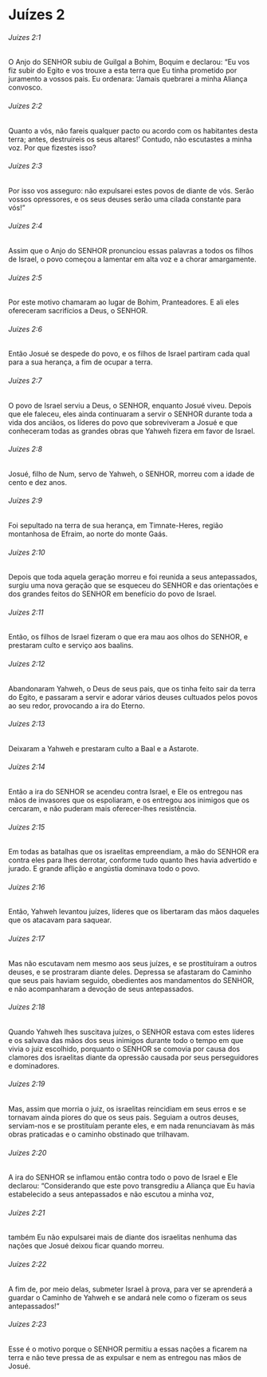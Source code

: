# Juízes 2

###### Juízes 2:1

O Anjo do SENHOR subiu de Guilgal a Bohim, Boquim e declarou: “Eu vos fiz subir do Egito e vos trouxe a esta terra que Eu tinha prometido por juramento a vossos pais. Eu ordenara: ‘Jamais quebrarei a minha Aliança convosco.

###### Juízes 2:2

Quanto a vós, não fareis qualquer pacto ou acordo com os habitantes desta terra; antes, destruireis os seus altares!’ Contudo, não escutastes a minha voz. Por que fizestes isso?

###### Juízes 2:3

Por isso vos asseguro: não expulsarei estes povos de diante de vós. Serão vossos opressores, e os seus deuses serão uma cilada constante para vós!”

###### Juízes 2:4

Assim que o Anjo do SENHOR pronunciou essas palavras a todos os filhos de Israel, o povo começou a lamentar em alta voz e a chorar amargamente.

###### Juízes 2:5

Por este motivo chamaram ao lugar de Bohim, Pranteadores. E ali eles ofereceram sacrifícios a Deus, o SENHOR.

###### Juízes 2:6

Então Josué se despede do povo, e os filhos de Israel partiram cada qual para a sua herança, a fim de ocupar a terra.

###### Juízes 2:7

O povo de Israel serviu a Deus, o SENHOR, enquanto Josué viveu. Depois que ele faleceu, eles ainda continuaram a servir o SENHOR durante toda a vida dos anciãos, os líderes do povo que sobreviveram a Josué e que conheceram todas as grandes obras que Yahweh fizera em favor de Israel.

###### Juízes 2:8

Josué, filho de Num, servo de Yahweh, o SENHOR, morreu com a idade de cento e dez anos.

###### Juízes 2:9

Foi sepultado na terra de sua herança, em Timnate-Heres, região montanhosa de Efraim, ao norte do monte Gaás.

###### Juízes 2:10

Depois que toda aquela geração morreu e foi reunida a seus antepassados, surgiu uma nova geração que se esqueceu do SENHOR e das orientações e dos grandes feitos do SENHOR em benefício do povo de Israel.

###### Juízes 2:11

Então, os filhos de Israel fizeram o que era mau aos olhos do SENHOR, e prestaram culto e serviço aos baalins.

###### Juízes 2:12

Abandonaram Yahweh, o Deus de seus pais, que os tinha feito sair da terra do Egito, e passaram a servir e adorar vários deuses cultuados pelos povos ao seu redor, provocando a ira do Eterno.

###### Juízes 2:13

Deixaram a Yahweh e prestaram culto a Baal e a Astarote.

###### Juízes 2:14

Então a ira do SENHOR se acendeu contra Israel, e Ele os entregou nas mãos de invasores que os espoliaram, e os entregou aos inimigos que os cercaram, e não puderam mais oferecer-lhes resistência.

###### Juízes 2:15

Em todas as batalhas que os israelitas empreendiam, a mão do SENHOR era contra eles para lhes derrotar, conforme tudo quanto lhes havia advertido e jurado. E grande aflição e angústia dominava todo o povo.

###### Juízes 2:16

Então, Yahweh levantou juízes, líderes que os libertaram das mãos daqueles que os atacavam para saquear.

###### Juízes 2:17

Mas não escutavam nem mesmo aos seus juízes, e se prostituíram a outros deuses, e se prostraram diante deles. Depressa se afastaram do Caminho que seus pais haviam seguido, obedientes aos mandamentos do SENHOR, e não acompanharam a devoção de seus antepassados.

###### Juízes 2:18

Quando Yahweh lhes suscitava juízes, o SENHOR estava com estes líderes e os salvava das mãos dos seus inimigos durante todo o tempo em que vivia o juiz escolhido, porquanto o SENHOR se comovia por causa dos clamores dos israelitas diante da opressão causada por seus perseguidores e dominadores.

###### Juízes 2:19

Mas, assim que morria o juiz, os israelitas reincidiam em seus erros e se tornavam ainda piores do que os seus pais. Seguiam a outros deuses, serviam-nos e se prostituíam perante eles, e em nada renunciavam às más obras praticadas e o caminho obstinado que trilhavam.

###### Juízes 2:20

A ira do SENHOR se inflamou então contra todo o povo de Israel e Ele declarou: “Considerando que este povo transgrediu a Aliança que Eu havia estabelecido a seus antepassados e não escutou a minha voz,

###### Juízes 2:21

também Eu não expulsarei mais de diante dos israelitas nenhuma das nações que Josué deixou ficar quando morreu.

###### Juízes 2:22

A fim de, por meio delas, submeter Israel à prova, para ver se aprenderá a guardar o Caminho de Yahweh e se andará nele como o fizeram os seus antepassados!”

###### Juízes 2:23

Esse é o motivo porque o SENHOR permitiu a essas nações a ficarem na terra e não teve pressa de as expulsar e nem as entregou nas mãos de Josué.

